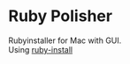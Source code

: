 # Ruby Polisher
Rubyinstaller for Mac with GUI.  
Using [ruby-install](https://github.com/postmodern/ruby-install)

# 
